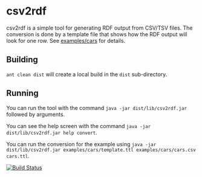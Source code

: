 csv2rdf
=======

csv2rdf is a simple tool for generating RDF output from CSV/TSV files. The conversion is done by a template file
that shows how the RDF output will look for one row. See [examples/cars](examples/cars) for details. 

Building
--------

`ant clean dist` will create a local build in the `dist` sub-directory.

Running
-------

You can run the tool with the command `java -jar dist/lib/csv2rdf.jar` followed by arguments.

You can see the help screen with the command `java -jar dist/lib/csv2rdf.jar help convert`.

You can run the conversion for the example using `java -jar dist/lib/csv2rdf.jar examples/cars/template.ttl examples/cars/cars.csv cars.ttl`. 




[![Build Status](https://travis-ci.com/BME-MIT-IET/3TB-iet-2019.png?branch=master)](https://travis-ci.com/BME-MIT-IET/3TB-iet-2019)